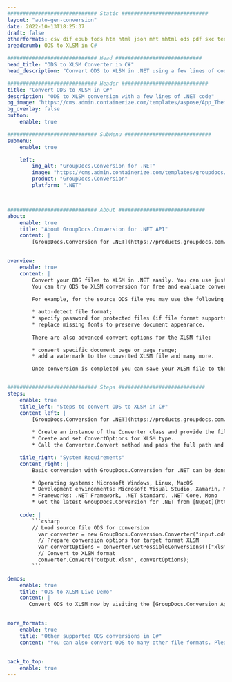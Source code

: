 ```yaml
---
############################# Static ############################
layout: "auto-gen-conversion"
date: 2022-10-13T18:25:37
draft: false
otherformats: csv dif epub fods htm html json mht mhtml ods pdf sxc tex tsv xlam xls xlsb xlsm xlsx xlt xltm xltx xml xps
breadcrumb: ODS to XLSM in C#

############################# Head ############################
head_title: "ODS to XLSM Converter in C#"
head_description: "Convert ODS to XLSM in .NET using a few lines of code. Use the GroupDocs Document Conversion API to convert over 160 file formats."

############################# Header ############################
title: "Convert ODS to XLSM in C#"
description: "ODS to XLSM conversion with a few lines of .NET code"
bg_image: "https://cms.admin.containerize.com/templates/aspose/App_Themes/V3/images/bg/header1.png"
bg_overlay: false
button:
    enable: true

############################# SubMenu ############################
submenu:
    enable: true

    left:
        img_alt: "GroupDocs.Conversion for .NET"
        image: "https://cms.admin.containerize.com/templates/groupdocs/images/product-logos/90x90-noborder/groupdocs-conversion-net.png"
        product: "GroupDocs.Conversion"
        platform: ".NET"



############################# About ############################
about:
    enable: true
    title: "About GroupDocs.Conversion for .NET API"
    content: |
        [GroupDocs.Conversion for .NET](https://products.groupdocs.com/conversion/net/) can be used to convert Microsoft Word, Excel, PowerPoint, PDF, Visio and other formats. GroupDocs.Conversion is a standalone API that is suitable for back-end and internal systems where high performance is required. It does not depend on any software such as Microsoft or Open Office.
    

overview:
    enable: true
    content: |
        Convert your ODS files to XLSM in .NET easily. You can use just a couple of C# code lines in any platform of your choice like - Windows, Linux, macOS.
        You can try ODS to XLSM conversion for free and evaluate conversion results quality.  Along with simple file conversion scenarios you can try more advanced options for loading source ODS file and for saving output XLSM result. 
        
        For example, for the source ODS file you may use the following load options:

        * auto-detect file format;
        * specify password for protected files (if file format supports it);
        * replace missing fonts to preserve document appearance.
        
        There are also advanced convert options for the XLSM file:

        * convert specific document page or page range;
        * add a watermark to the converted XLSM file and many more.

        Once conversion is completed you can save your XLSM file to the local file path or any third-party storage like FTP, Amazon S3, Google Drive, Dropbox etc. Please note - to convert ODS to XLSM there is no need for any additional software installed - like MS Office, Open Office, Adobe Acrobat Reader etc.


############################# Steps ############################
steps:
    enable: true
    title_left: "Steps to convert ODS to XLSM in C#"
    content_left: |
        [GroupDocs.Conversion for .NET](https://products.groupdocs.com/conversion/net/) makes it easy for developers to convert a ODS file to XLSM with a few lines of code.
        
        * Create an instance of the Converter class and provide the file ODS with the full path
        * Create and set ConvertOptions for XLSM type.
        * Call the Converter.Convert method and pass the full path and format (XLSM) as a parameter

    title_right: "System Requirements"
    content_right: |
        Basic conversion with GroupDocs.Conversion for .NET can be done in just a few simple steps. Our APIs are supported on all major platforms and operating systems. Before executing the code below, make sure you have the following prerequisites installed on your system.

        * Operating systems: Microsoft Windows, Linux, MacOS
        * Development environments: Microsoft Visual Studio, Xamarin, MonoDevelop
        * Frameworks: .NET Framework, .NET Standard, .NET Core, Mono
        * Get the latest GroupDocs.Conversion for .NET from [Nuget](https://www.nuget.org/packages/groupdocs.conversion)
         
    code: |
        ```csharp    
        // Load source file ODS for conversion
          var converter = new GroupDocs.Conversion.Converter("input.ods");
          // Prepare conversion options for target format XLSM
          var convertOptions = converter.GetPossibleConversions()["xlsm"].ConvertOptions;
          // Convert to XLSM format
          converter.Convert("output.xlsm", convertOptions);
        ```

demos:
    enable: true
    title: "ODS to XLSM Live Demo"
    content: |
       Convert ODS to XLSM now by visiting the [GroupDocs.Conversion App](https://products.groupdocs.app/conversion/family) website. Online demo has the following advantages
          

more_formats:
    enable: true
    title: "Other supported ODS conversions in C#"
    content: "You can also convert ODS to many other file formats. Please see the list below."
       
       
back_to_top:
    enable: true
---
```

